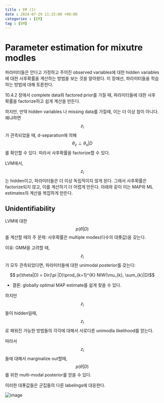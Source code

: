 ```yaml
---
title : EM (1)
date : 2024-07-29 11:15:00 +09:00
categories : [EM]
tag : [EM]
---
```

<script src="https://cdn.mathjax.org/mathjax/latest/MathJax.js?config=TeX-AMS-MML_HTMLorMML" type="text/javascript"></script>

# Parameter estimation for mixutre modles

파라미터들은 안다고 가정하고 주어진 observed variables에 대한 hidden variables에 대한 사후확률을 계산하는 방법을 보는 것을 알아왔다.
이 장에선, 파라미터들을 학습하는 방법에 대해 토론한다.

10.4.2 장에서 complete data와 factored prior를 가질 때, 파라미터들에 대한 사후확률을 factorize하고 쉽게 계산을 만든다.

하지만, 만약 hidden variables 나 missing data를 가질때, 이는 더 이상 참이 아니다. 
왜냐하면 $$z_i$$가 관측되었을 때, d-separation에 의해 $$\theta_z \perp \theta_{x} | D$$를 확인할 수 있다. 
따라서 사후확률을 factorize할 수 있다.

LVM에서, $$z_i$$는 hidden이고, 파라미터들은 더 이상 독립적이지 않게 된다. 그래서 사후확률은 factorize되지 않고, 이를 계산하기 더 어렵게 만든다. 아래와 같이 이는 MAP와 ML estimates의 계산을 복잡하게 만든다.

## Unidentifiability

LVM에 대한 $$p(\theta|D)$$를 계산할 때의 주 문제:
 사후확률은 multiple modes(다수의 대푯값)을 갖는다.


이유: GMM을 고려할 때, $$z_i$$가 모두 관측되었다면, 파라미터들에 대한 unimodal posterior를 갖는다:


$$ p(\theta|D) = Dir(\pi |D)\prod_{k=1}^{K} NIW(\mu_{k}, \sum_{k}|D)$$

+ 결론: globally optimal MAP estimate를 쉽게 찾을 수 있다.


하지만 $$z_i$$들이 hidden일때, $$z_i$$로 패워진 가능한 방법들의 각각에 대해서 서로다른 unimodla likelihood를 얻는다.

따라서 $$z_i$$들에 대해서 marginalize out할때, $$p(\theta |D)$$를 위한 multi-modal posterior를 얻을 수 있다.

이러한 대푯값들은 군집들의 다른 labelings에 대응한다.

![image](https://github-production-user-asset-6210df.s3.amazonaws.com/141888688/353304106-dcfd1f67-6b64-43d9-b30f-f4c0eeda0dc0.jpeg?X-Amz-Algorithm=AWS4-HMAC-SHA256&X-Amz-Credential=AKIAVCODYLSA53PQK4ZA%2F20240730%2Fus-east-1%2Fs3%2Faws4_request&X-Amz-Date=20240730T034906Z&X-Amz-Expires=300&X-Amz-Signature=01f7ec8e94c8d43cfb77cb31ce93517ba5cdc4101e6b455e4de251cd4c36dc08&X-Amz-SignedHeaders=host&actor_id=141888688&key_id=0&repo_id=758327526)